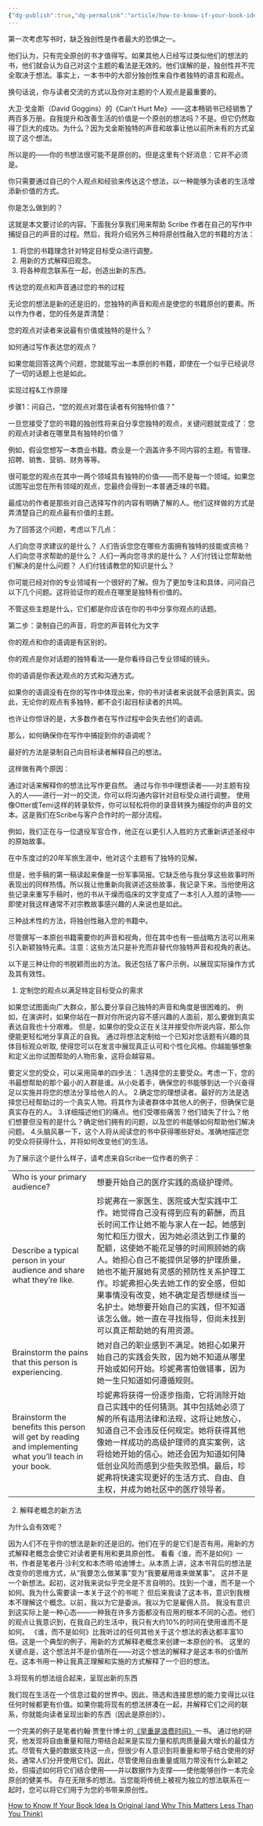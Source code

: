 ```yaml
---
{"dg-publish":true,"dg-permalink":"article/how-to-know-if-your-book-idea-is-original","permalink":"/article/how-to-know-if-your-book-idea-is-original/","metatags":{"description":"如何知道书籍创意是否原创以及为什么原创性没你想象的重要","og:site_name":"DavonOs","og:title":"如何知道书籍创意是否原创","og:type":"article","og:url":"https://zuji.eu.org/article/how-to-know-if-your-book-idea-is-original","og:image":null,"og:image:width":"200","og:image:alt":"articlecover","og:locale":"zh_cn"},"dgShowInlineTitle":true}
---
```



第一次考虑写书时，缺乏独创性是作者最大的恐惧之一。

他们认为，只有完全原创的书才值得写。如果其他人已经写过类似他们的想法的书，他们就会认为自己对这个主题的看法是无效的。他们误解的是，独创性并不完全取决于想法。事实上，一本书中的大部分独创性来自作者独特的语言和观点。

换句话说，你与读者交流的方式以及你对主题的个人观点是最重要的。

大卫·戈金斯（David Goggins）的《Can’t Hurt Me》——这本畅销书已经销售了两百多万册。自我提升和改善生活的价值是一个原创的想法吗？不是。但它仍然取得了巨大的成功。为什么？因为戈金斯独特的声音和故事让他以前所未有的方式呈现了这个想法。

所以是的——你的书想法很可能不是原创的。但是这里有个好消息：它并不必须是。

你只需要通过自己的个人观点和经验来传达这个想法，以一种能够为读者的生活增添新价值的方式。

你是怎么做到的？

这就是本文要讨论的内容。下面我分享我们用来帮助 Scribe 作者在自己的写作中捕捉自己的声音的过程。然后，我将介绍另外三种将原创性融入您的书籍的方法：

1. 将您的书籍理念针对特定目标受众进行调整。
2. 用新的方式解释旧观念。
3. 将各种观念联系在一起，创造出新的东西。

传达您的观点和声音通过您的书的过程

无论您的想法是新的还是旧的，您独特的声音和观点是使您的书籍原创的要素。所以作为作者，您的任务是弄清楚：

您的观点对读者来说最有价值或独特的是什么？

如何通过写作表达您的观点？

如果您能回答这两个问题，您就能写出一本原创的书籍，即使在一个似乎已经说尽了一切的话题上也是如此。

实现过程&工作原理

步骤1：问自己，“您的观点对潜在读者有何独特价值？”

一旦您接受了您的书籍的独创性将来自分享您独特的观点，关键问题就变成了：您的观点对读者在哪里具有独特的价值？

例如，假设您想写一本商业书籍。商业是一个涵盖许多不同内容的主题。有管理、招聘、销售、营销、财务等等。

很可能您的观点在其中一两个领域具有独特的价值——而不是每一个领域。如果您试图写出您在所有领域的观点，您最终会得到一本普通乏味的书籍。

最成功的作者是那些对自己选择写作的内容有明确了解的人。他们这样做的方式是弄清楚自己的观点最有价值的主题。

为了回答这个问题，考虑以下几点：

人们向您寻求建议的是什么？ 人们告诉您您在哪些方面拥有独特的技能或资格？ 人们向您寻求帮助的是什么？ 人们一再向您寻求的是什么？ 人们付钱让您帮助他们解决的是什么问题？ 人们付钱请教您的知识是什么？

你可能已经对你的专业领域有一个很好的了解。但为了更加专注和具体，问问自己以下几个问题。这将验证你的观点在哪里是独特有价值的。

不管这些主题是什么，它们都是你应该在你的书中分享你观点的话题。

第二步：录制自己的声音，将您的声音转化为文字

你的观点和你的语调是有区别的。

你的观点是你对话题的独特看法——是你看待自己专业领域的镜头。

你的语调是你表达观点的方式和沟通方式。

如果你的语调没有在你的写作中体现出来，你的书对读者来说就不会感到真实。因此，无论你的观点有多独特，都不会引起目标读者的共鸣。

也许让你惊讶的是，大多数作者在写作过程中会失去他们的语调。

那么，如何确保你在写作中捕捉到你的语调呢？

最好的方法是录制自己向目标读者解释自己的想法。

这样做有两个原因：

通过对话来解释你的想法比写作更自然。 通过与你书中理想读者——对主题有投入的人——进行一对一的交流，你可以将沟通内容针对目标受众进行调整。 使用像Otter或Temi这样的转录软件，你可以轻松将你的录音转换为捕捉你的声音的文本。这是我们在Scribe与客户合作时的一部分流程。

例如，我们正在与一位退役军官合作，他正在以更引人入胜的方式重新讲述圣经中的原始故事。

在中东度过的20年军旅生涯中，他对这个主题有了独特的见解。

但是，他手稿的第一稿读起来像是一份军事简报。它缺乏他与我分享这些故事时所表现出的同样热情。所以我让他重新向我讲述这些故事，我记录下来。当他使用这些记录来重写手稿时，他的书从干燥而临床的文字变成了一本引人入胜的读物——即使对我这样通常不对宗教故事感兴趣的人来说也是如此。

三种战术性的方法，将独创性融入您的书籍中。

尽管撰写一本原创书籍需要你的声音和视角，但在其中也有一些战略方法可以用来引入新颖独特元素。注意：这些方法只是补充而非替代你独特声音和视角的表达。

以下是三种让你的书脱颖而出的方法。我还包括了客户示例，以展现实际操作方式及其有效性。

1. 定制您的观点以满足特定目标受众的需求

如果您试图面向广大群众，那么要分享自己独特的声音和角度是很困难的。 例如，在演讲时，如果你站在一群对你所说内容不感兴趣的人面前，那么要做到真实表达自我也十分艰难。 但是，如果你的受众正在关注并接受你所说内容，那么你便能更轻松地分享真正的自我。 通过将想法定制给一个已知对您话题有兴趣的具体目标观众听取, 使得您可以在发言中展现真正认可和个性化风格。你越能够想象和定义出你试图帮助的人物形象，这将会越容易。

要定义您的受众，可以采用简单的四步法： 1.选择您的主要受众。考虑一下，您的书最想帮助的那个最小的人群是谁。从小处着手，确保您的书能够到达一个兴奋得足以实施并将您的想法分享给他人的人。 2.确定您的理想读者。最好的方法是选择您已经帮助过的一个真实人物。将其作为读者群体中其他人的例子，但确保它是真实存在的人。 3.详细描述他们的痛点。他们受哪些痛苦？他们错失了什么？他们想要但没有的是什么？确定他们拥有的问题，以及您的书能够如何帮助他们解决问题。 4.头脑风暴一下，这个人将从阅读您的书中获得哪些好处。准确地描述您的受众将获得什么，并将如何改变他们的生活。

为了展示这个是什么样子，请考虑来自Scribe一位作者的例子：

|||
|---|---|
|Who is your primary audience?|想要开始自己的医疗实践的高级护理师。|
|Describe a typical person in your audience and share what they’re like.|珍妮弗在一家医生、医院或大型实践中工作。她觉得自己没有得到应有的薪酬，而且长时间工作让她不能与家人在一起。她感到匆忙和压力很大，因为她必须达到工作量的配额，这使她不能花足够的时间照顾她的病人。她担心自己不能提供足够的护理质量，她也不能开展她有灵感的预防性关系护理工作。珍妮弗担心失去她工作的安全感，但如果事情没有改变，她不确定是否想继续当一名护士。她想要开始自己的实践，但不知道该怎么做。她一直在寻找指导，但尚未找到可以真正帮助她的有用资源。|
|Brainstorm the pains that this person is experiencing.|她对自己的职业感到不满足。她担心如果开始自己的实践会失败，因为她不知道从哪里开始或如何开始。珍妮弗害怕做错事，因为她一生只知道如何遵循规则。|
|Brainstorm the benefits this person will get by reading and implementing what you’ll teach in your book.|珍妮弗将获得一份逐步指南，它将消除开始自己实践中的任何猜测。其中包括她必须了解的所有适用法律和法规，这将让她放心，知道自己不会违反任何规定。她将获得其他像她一样成功的高级护理师的真实案例，这将给她开始的信心。她还会因为知道如何降低创业风险而感到少些失败恐惧。最后，珍妮弗将快速实现更好的生活方式、自由、自主权，并成为她社区中的医疗领导者。|

2. 解释老概念的新方法

为什么会有效呢？

因为人们不在乎你的想法是新的还是旧的。他们在乎的是它们是否有用。用新的方式解释老概念会使它对读者更有用和更具原创性。 看看《谁，而不是如何》一书，作者是笔者丹·沙利文和本杰明·哈迪博士。从本质上讲，这本书背后的想法是改变你的思维方式，从“我要怎么做某事”变为“我要雇用谁来做某事”。 这并不是一个新想法。起初，这对我来说似乎完全是不言自明的。找到一个谁，而不是一个如何。我为什么需要读一本关于这个的书呢？ 但后来我读了这本书，意识到我根本不理解这个概念。以前，我以为它是委派。我以为它是雇佣人员。 我没有意识到这实际上是一种心态——一种我在许多方面都没有应用的根本不同的心态。他们的观点让我意识到，在我自己的生活中，我只有大约10%的时间在使用谁而不是如何。 《谁，而不是如何》比我听过的任何其他关于这个想法的表达都丰富10倍。这是一个典型的例子，用新的方式解释老概念来创建一本原创的书。 这里的关键点是，这个想法并不是价值所在——对这个想法的解释才是这本书的价值所在。这本书用一种让我真正理解和实施的方式解释了一个旧的想法。

3.将现有的想法组合起来，呈现出新的东西

我们现在生活在一个信息过载的世界中。因此，筛选和连接思想的能力变得比以往任何时候都更有价值。如果你能将现有的想法拼凑在一起，并解释它们之间的联系，你就能向读者呈现出新的东西（因此是原创的）。

一个完美的例子是笔者约翰·贾奎什博士的[《举重是浪费时间》](https://www.amazon.com/Weight-Lifting-Waste-Time-Cardio/dp/154450893X/ref=sr_1_1_sspa?&_encoding=UTF8&tag=scribemedia-20)一书。 通过他的研究，他发现将自由重量和阻力带结合起来是实现力量和肌肉质量最大增长的最佳方式。尽管有大量的数据支持这一点，但很少有人意识到将重量和带子结合使用的好处。通常人们分开使用它们。因此，尽管使用自由重量或阻力带没有什么新颖之处，但描述如何将它们结合使用——并以数据作为支撑——使他能够创作一本完全原创的健美书。 存在无限多的想法。当您能将传统上被视为独立的想法联系在一起时，您可以将它们用于为您的书带来原创性。

[How to Know If Your Book Idea Is Original (and Why This Matters Less Than You Think)](https://scribemedia.com/how-to-know-if-your-book-idea-is-original/)

